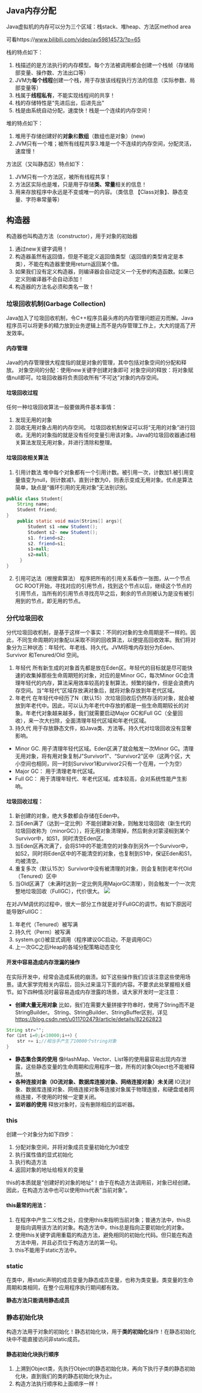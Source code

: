 ## Java内存分配
Java虚拟机的内存可以分为三个区域：栈stack、堆heap、方法区method area

可看https://www.bilibili.com/video/av59814573/?p=65


栈的特点如下：
1. 栈描述的是方法执行的内存模型。每个方法被调用都会创建一个栈帧（存储局部变量、操作数、方法出口等）
2. JVM为**每个线程**创建一个栈，用于存放该线程执行方法的信息（实际参数、局部变量等）
3. 栈属于**线程私有**，不能实现线程间的共享！
4. 栈的存储特性是“先进后出，后进先出"
5. 栈是由系统自动分配，速度快！栈是一个连续的内存空间！

堆的特点如下：
1. 堆用于存储创建好的**对象**和**数组**（数组也是对象）(new)
2. JVM只有一个堆；被所有线程共享3.堆是一个不连续的内存空间，分配灵活，速度慢！

方法区（又叫静态区）特点如下：
1. JVM只有一个方法区，被所有线程共享！
2. 方法区实际也是堆，只是用于存储**类、常量**相关的信息！
3. 用来存放程序中永远是不变或唯一的内容。（类信息
【Class对象】、静态变量、字符串常量等） 

## 构造器
构造器也叫构造方法（constructor），用于对象的初始器

1. 通过new关键字调用！
2. 构造器虽然有返回值，但是不能定义返回值类型（返回值的类型肯定是本类），不能在构造器里使用return返回某个值。
3. 如果我们没有定义构造器，则编译器会自动定义一个无参的构造函数。如果已定义则编译器不会自动添加！
4. 构造器的方法名必须和类名一致！

### 垃圾回收机制(Garbage Collection)
Java加入了垃圾回收机制，令C++程序员最头疼的内存管理问题迎刃而解。Java程序员可以将更多的精力放到业务逻辑上而不是内存管理工作上，大大的提高了开发效率。

#### 内存管理
Java的内存管理很大程度指的就是对象的管理，其中包括对象空间的分配和释放。
对象空间的分配：使用new关键字创建对象即可
对象空间的释放：将对象赋值null即可。垃圾回收器将负责回收所有”不可达”对象的内存空间。
#### 垃圾回收过程
任何一种垃圾回收算法一般要做两件基本事情：
1. 发现无用的对象
2. 回收无用对象占用的内存空间。
垃圾回收机制保证可以将“无用的对象”进行回收。无用的对象指的就是没有任何变量引用该对象。Java的垃圾回收器通过相关算法发现无用对象，并进行清除和整理。
#### 垃圾回收相关算法
1. 引用计数法
堆中每个对象都有一个引用计数。被引用一次，计数加1.被引用变量值变为null，则计数减1，直到计数为0，则表示变成无用对象。优点是算法简单，缺点是“循环引用的无用对象”无法别识别。
```java
public class Student{
    String name;
    Student friend; 
} 
    public static void main(Strins[] args){
        Student s1 =new Student(); 
        Student s2· new Student(); 
        s1. friend=s2;
        s2. friend=s1;
        s1=null;
        s2=null;
     }
}
```
2. 引用可达法（根搜索算法）
程序把所有的引用关系看作一张图，从一个节点GC ROOT开始，寻找对应的引用节点，找到这个节点以后，继续这个节点的引用节点，当所有的引用节点寻找亮毕之后，剩余的节点则被认为是没有被引用到的节点，即无用的节点。


### 分代垃圾回收
分代垃圾回收机制，是基于这样一个事实：不同的对象的生命周期是不一样的。因此，不同生命周期的对象配以采取不同的回收算法，以便提高回收效率。我们将对象分为三种状态：年轻代、年老线、持久代。JVM将堆内存划分为Eden、Survivor 和Tenured/Old 空间。
1. 年轻代
所有新生成的对象首先都是放在Eden区。年轻代的目标就是尽可能快速的收集掉那些生命周期短的对象，对应的是Minor GC，每次Minor GC会清理年轻代的内存，算法采用效率较高的复制算法，频繁的操作，但是会浪费内存空间。当“年轻代”区域存放满对象后，就将对象存放到年老代区域。
2. 年老代
在年轻代中经历了N（默认15）次垃圾回收后仍然存活的对象，就会被放到年老代中。因此，可以认为年老代中存放的都是一些生命周期较长的对象。年老代对象越来越多，我们就需要启动Major GC和Full GC（全量回收），来一次大扫除，全面清理年轻代区域和年老代区域。
3. 持久代
用于存放静态文件，如Java类、方法等。持久代对垃圾回收没有显奢影响。


* Minor GC.
用子清理年轻代区域。Eden区满了就会触发一次Minor GC。清理无用对象，将有用对象复制J"Survivor1"、“Survivor2"区中（这两个区，大小空间也相同，同一时刻Survivor1和urvivor2只有一个在用，一个为空）
* Major GC：
用于清理老年代区域。
* Full GC：
    用于清理年轻代、年老代区域。成本较高，会对系统性能产生影响。

#### 垃圾回收过程：
1. 新创建的对象，绝大多数都会存储在Eden中。
2. 当Eden满了（达到一定比例）不能创建新对象，则触发垃圾回收（新生代的垃圾回收称为（minorGC）），将无用对象清理掉，然后剩余对蒙浸榈到某个Survivor中，如S1，同时清空Eden区。
3. 当Eden区再次满了，会将S1中的不能清空的对象存到另外一个Survivor中，如S2，同时将Eden区中的不能清空的对象，也复制到S1中，保证Eden和S1，均被清空。
4. 重复多次（默认15次）Survivor中没有被清理的对象，则会复制到老年代Old（Tenured）区中
5. 当Old区满了（未满时达到一定比例先用MajorGC清理），则会触发一个一次完整地垃圾回收（FullGC），代价很大。
![](https://gitee.com/zero049/MyNoteImages/raw/master/image-20200426032528368.png)

在对JVM调优的过程中，很大一部分工作就是对于FullGC的调节。有如下原因可能导致FullGC：

1. 年老代（Tenured）被写满
2. 持久代（Perm）被写满
3. system.gc()被显式调用（程序建议GC启动，不是调用GC）
4. 上一次GC之后Heap的各域分配策略动态变化

#### 开发中容易造成内存泄漏的操作

在实际开发中，经常会造成系统的崩渍。如下这些操作我们应该注意这些使用场景。请大家学完相关内容后，回头过来温习下面的内容。不要求此处掌握相关细节。如下四种情况时最容易造成内存泄露的场景，请大家开发时一定注意：
* **创建大量无用对象**
比如，我们在需要大量拼接字符串时，使用了String而不是StringBuilder。
String、StringBuilder、StringBuffer区别，详见 https://blog.csdn.net/u011702479/article/details/82262823
```java
String str="";
for（int i=0;i<10000;i++）{
    str += i;//相当手产生了10000个string对象
}
```
* **静态集合类的使用**
像HashMap、Vector、List等的使用最容易出现内存泄露，这些静态变量的生命周期和应用程序一致，所有的对象Object也不能被释放。
* **各种连接对象（IO流对象、数据库连接对象、网络连接对象）未关闭**
IO流对象、数据库连接对象、网络连接对象等连接对象属于物理连接，和硬盘或者网络连接，不使用的时候一定要关闭。
* **监听器的使用**
释放对象时，没有删除相应的监听器。


### this

创建一个对象分为如下四步：
1. 分配对象空间，并将对象成员变量初始化为0或空
2. 执行属性值的显式初始化
3. 执行构造方法
4. 返回对象的地址给相关的变量

this的本质就是“创建好的对象的地址”！由于在构造方法调用前，对象已经创建。因此，在构造方法中也可以使用this代表"当前对象”。



#### this最常的用法：
1. 在程序中产生二义性之处，应使用this来指明当前对象；普通方法中，this总是指向调用该方法的对象。构造方法中，this总是指向正要初始化的对象。
2. 使用this关键字调用重载的构造方法，避免相同的初始化代码。但只能在构造方法中用，并且必页位于构造方法的第一句。
3. this不能用于static方法中。

### static
在类中，用static声明的成员变量为静态成员变量，也称为类变量。类变量的生命周期和类相同，在整个应用程序执行期间都有效。

**静态方法只能调用静态成员**

### 静态初始化块
构造方法用于对象的初始化！静态初始化块，用于**类的初始化**操作！在静态初始化块中不能直接访问非static成员。
#### 静态初始化块执行顺序
1. 上溯到Object类，先执行Object的静态初始化块，再向下执行子类的静态初始化块，直到我们的类的静态初始化块为止。
2. 构造方法执行顺序和上面顺序一样！